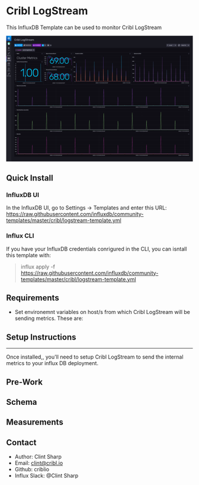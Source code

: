 # Cribl LogStream
This InfluxDB Template can be used to monitor Cribl LogStream

![Screenshot](img/cribl_logstream_influxdb.png)

## Quick Install

### InfluxDB UI
In the InfluxDB UI, go to Settings -> Templates and enter this URL: https://raw.githubusercontent.com/influxdb/community-templates/master/cribl/logstream-template.yml

### Influx CLI

If you have your InfluxDB credentials conrigured in the CLI, you can isntall this template with: 

> influx apply -f https://raw.githubusercontent.com/influxdb/community-templates/master/cribl/logstream-template.yml

## Requirements
- Set environemnt variables on host/s from which Cribl LogStream will be sending metrics. These are:

## Setup Instructions
---
Once installed,, you'll need to setup Cribl LogStream to send the internal metrics to your influx DB deployment.

## Pre-Work

## Schema

## Measurements

## Contact
- Author: Clint Sharp
- Email: clint@cribl.io
- Github: criblio
- Influx Slack: @Clint Sharp

